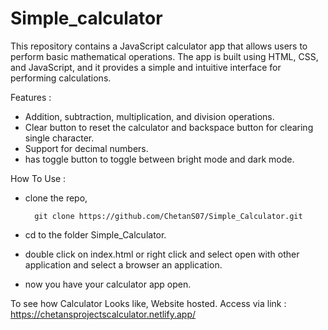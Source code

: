 # Simple_calculator

This repository contains a JavaScript calculator app that allows users to perform basic mathematical operations. The app is built using HTML, CSS, and JavaScript, and it provides a simple and intuitive interface for performing calculations.

Features : 
  - Addition, subtraction, multiplication, and division operations.
  - Clear button to reset the calculator and backspace button for clearing single character.
  - Support for decimal numbers.
  - has toggle button to toggle between bright mode and dark mode.
    
    
How To Use : 
   - clone the repo,
   
           git clone https://github.com/ChetanS07/Simple_Calculator.git
     
   - cd to the folder Simple_Calculator.
   - double click on index.html or right click and select open with other application and select a browser an application.
   - now you have your calculator app open.

To see how Calculator Looks like,
Website hosted. Access via link : https://chetansprojectscalculator.netlify.app/

